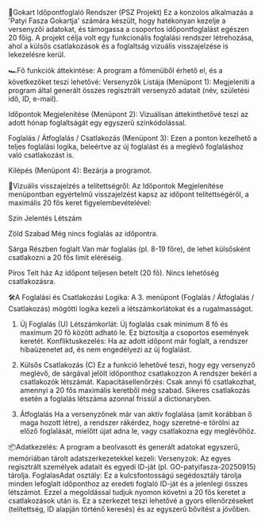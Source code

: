 🏁Gokart Időpontfoglaló Rendszer (PSZ Projekt)
Ez a konzolos alkalmazás a 'Patyi Fasza Gokartja' számára készült, hogy hatékonyan kezelje a versenyzői adatokat, és támogassa a csoportos időpontfoglalást egészen 20 főig.
A projekt célja volt egy funkcionális foglalási rendszer létrehozása, ahol a külsős csatlakozások és a foglaltság vizuális visszajelzése is lekezelésre kerül.

🏎️Fő funkciók áttekintése:
  A program a főmenüből érhető el, és a következőket teszi lehetővé:
  Versenyzők Listája (Menüpont 1): Megjeleníti a program által generált összes regisztrált versenyző adatait (név, születési idő, ID, e-mail).
  
  Időpontok Megjelenítése (Menüpont 2): Vizuálisan áttekinthetővé teszi az adott hónap foglaltságát egy egyszerű színkódolással.
  
  Foglalás / Átfoglalás / Csatlakozás (Menüpont 3): Ezen a ponton kezelhető a teljes foglalási logika, beleértve az új foglalást és a meglévő foglaláshoz való csatlakozást is.
  
  Kilépés (Menüpont 4): Bezárja a programot.

🚦Vizuális visszajelzés a telítettségről:
  Az Időpontok Megjelenítése menüpontban egyértelmű visszajelzést kapsz az időpont telítettségéről, a maximális 20 fős keret figyelembevételével:

  Szín	Jelentés	Létszám
  
  Zöld	Szabad	Még nincs foglalás az időpontra.
  
  Sárga	Részben foglalt	Van már foglalás (pl. 8-19 főre), de lehet külsősként csatlakozni a 20 fős limit eléréséig.
  
  Piros	Telt ház	Az időpont teljesen betelt (20 fő). Nincs lehetőség csatlakozásra.

🛠️A Foglalási és Csatlakozási Logika:
  A 3. menüpont (Foglalás / Átfoglalás / Csatlakozás) mögötti logika kezeli a létszámkorlátokat és a rugalmasságot.

  1. Új Foglalás (U)
    Létszámkorlát: Új foglalás csak minimum 8 fő és maximum 20 fő között adható le. Ez biztosítja a csoportos események keretét.
    Konfliktuskezelés: Ha az adott időpont már foglalt, a rendszer hibaüzenetet ad, és nem engedélyezi az új foglalást.

  2. Külsős Csatlakozás (C)
    Ez a funkció lehetővé teszi, hogy egy versenyző meglévő, de sárgával jelölt időponthoz csatlakozzon
    A rendszer bekéri a csatlakozók létszámát.
    Kapacitásellenőrzés: Csak annyi fő csatlakozhat, amennyi a 20 fős maximális keretből még szabad.
    Sikeres csatlakozás esetén a foglalás létszáma azonnal frissül a dictionaryben.

  3. Átfoglalás
    Ha a versenyzőnek már van aktív foglalása (amit korábban ő maga hozott létre), a rendszer rákérdez, hogy szeretné-e törölni az előző foglalását, mielőtt újat adna le, vagy csatlakozna egy meglévőhöz.

📦Adatkezelés:
  A program a beolvasott és generált adatokat egyszerű, memóriában tárolt adatszerkezetekkel kezeli:
  Versenyzok: Az egyes regisztrált személyek adatait és egyedi ID-ját (pl. GO-patyifasza-20250915) tárolja.
  FoglalasAdat osztály: Ez a kulcsfontosságú segédosztály tárolja minden lefoglalt időponthoz az eredeti foglaló ID-ját és a jelenlegi összes létszámot. Ezzel a megoldással tudjuk nyomon követni a 20 fős keretet a csatlakozások után is.
  Ez a szerkezet teszi lehetővé a gyors ellenőrzéseket (telítettség, ID alapján történő keresés) és az egyszerű bővítést a jövőben.
